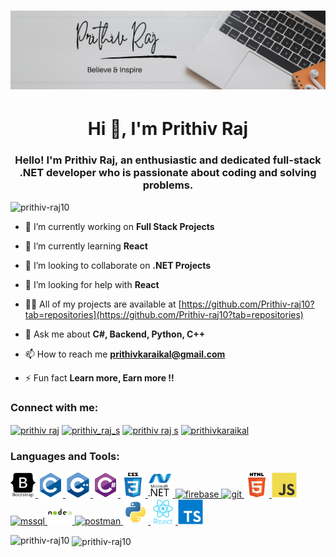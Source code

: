 <h1 align="center">
 <img src="https://github.com/Prithiv-raj10/Gif/blob/main/Grey%20Minimalist%20Modern%20Social%20Media%20Specialist%20LinkedIn%20Banner%20(2).png" />
</h1>
<h1 align="center">Hi 👋, I'm Prithiv Raj</h1>
<h3 align="center">Hello! I'm Prithiv Raj, an enthusiastic and dedicated full-stack .NET developer who is passionate about coding and solving problems.</h3>
<p align="left"> <img src="https://komarev.com/ghpvc/?username=prithiv-raj10&label=Profile%20views&color=0e75b6&style=flat" alt="prithiv-raj10" /> </p>

- 🔭 I’m currently working on **Full Stack Projects**

- 🌱 I’m currently learning **React**

- 👯 I’m looking to collaborate on **.NET Projects**

- 🤝 I’m looking for help with **React**

- 👨‍💻 All of my projects are available at [https://github.com/Prithiv-raj10?tab=repositories](https://github.com/Prithiv-raj10?tab=repositories)

- 💬 Ask me about **C#, Backend, Python, C++**

- 📫 How to reach me **prithivkaraikal@gmail.com**

- ⚡ Fun fact **Learn more, Earn more !!**

<h3 align="left">Connect with me:</h3>
<p align="left">
<a href="https://www.linkedin.com/in/prithiv-raj-s/" target="blank"><img align="center" src="https://raw.githubusercontent.com/rahuldkjain/github-profile-readme-generator/master/src/images/icons/Social/linked-in-alt.svg" alt="prithiv raj" height="30" width="40" /></a>
<a href="https://instagram.com/prithiv_raj_s" target="blank"><img align="center" src="https://raw.githubusercontent.com/rahuldkjain/github-profile-readme-generator/master/src/images/icons/Social/instagram.svg" alt="prithiv_raj_s" height="30" width="40" /></a>
<a href="https://leetcode.com/prithivkaraikal/" target="blank"><img align="center" src="https://raw.githubusercontent.com/rahuldkjain/github-profile-readme-generator/master/src/images/icons/Social/leet-code.svg" alt="prithiv raj s" height="30" width="40" /></a>
<a href="https://auth.geeksforgeeks.org/user/prithivkaraikal" target="blank"><img align="center" src="https://raw.githubusercontent.com/rahuldkjain/github-profile-readme-generator/master/src/images/icons/Social/geeks-for-geeks.svg" alt="prithivkaraikal" height="30" width="40" /></a>
</p>

<h3 align="left">Languages and Tools:</h3>
<p align="left"> <a href="https://getbootstrap.com" target="_blank" rel="noreferrer"> <img src="https://raw.githubusercontent.com/devicons/devicon/master/icons/bootstrap/bootstrap-plain-wordmark.svg" alt="bootstrap" width="40" height="40"/> </a> <a href="https://www.cprogramming.com/" target="_blank" rel="noreferrer"> <img src="https://raw.githubusercontent.com/devicons/devicon/master/icons/c/c-original.svg" alt="c" width="40" height="40"/> </a> <a href="https://www.w3schools.com/cpp/" target="_blank" rel="noreferrer"> <img src="https://raw.githubusercontent.com/devicons/devicon/master/icons/cplusplus/cplusplus-original.svg" alt="cplusplus" width="40" height="40"/> </a> <a href="https://www.w3schools.com/cs/" target="_blank" rel="noreferrer"> <img src="https://raw.githubusercontent.com/devicons/devicon/master/icons/csharp/csharp-original.svg" alt="csharp" width="40" height="40"/> </a> <a href="https://www.w3schools.com/css/" target="_blank" rel="noreferrer"> <img src="https://raw.githubusercontent.com/devicons/devicon/master/icons/css3/css3-original-wordmark.svg" alt="css3" width="40" height="40"/> </a> <a href="https://dotnet.microsoft.com/" target="_blank" rel="noreferrer"> <img src="https://raw.githubusercontent.com/devicons/devicon/master/icons/dot-net/dot-net-original-wordmark.svg" alt="dotnet" width="40" height="40"/> </a> <a href="https://firebase.google.com/" target="_blank" rel="noreferrer"> <img src="https://www.vectorlogo.zone/logos/firebase/firebase-icon.svg" alt="firebase" width="40" height="40"/> </a> <a href="https://git-scm.com/" target="_blank" rel="noreferrer"> <img src="https://www.vectorlogo.zone/logos/git-scm/git-scm-icon.svg" alt="git" width="40" height="40"/> </a> <a href="https://www.w3.org/html/" target="_blank" rel="noreferrer"> <img src="https://raw.githubusercontent.com/devicons/devicon/master/icons/html5/html5-original-wordmark.svg" alt="html5" width="40" height="40"/> </a> <a href="https://developer.mozilla.org/en-US/docs/Web/JavaScript" target="_blank" rel="noreferrer"> <img src="https://raw.githubusercontent.com/devicons/devicon/master/icons/javascript/javascript-original.svg" alt="javascript" width="40" height="40"/> </a> <a href="https://www.microsoft.com/en-us/sql-server" target="_blank" rel="noreferrer"> <img src="https://www.svgrepo.com/show/303229/microsoft-sql-server-logo.svg" alt="mssql" width="40" height="40"/> </a> <a href="https://nodejs.org" target="_blank" rel="noreferrer"> <img src="https://raw.githubusercontent.com/devicons/devicon/master/icons/nodejs/nodejs-original-wordmark.svg" alt="nodejs" width="40" height="40"/> </a> <a href="https://postman.com" target="_blank" rel="noreferrer"> <img src="https://www.vectorlogo.zone/logos/getpostman/getpostman-icon.svg" alt="postman" width="40" height="40"/> </a> <a href="https://www.python.org" target="_blank" rel="noreferrer"> <img src="https://raw.githubusercontent.com/devicons/devicon/master/icons/python/python-original.svg" alt="python" width="40" height="40"/> </a> <a href="https://reactjs.org/" target="_blank" rel="noreferrer"> <img src="https://raw.githubusercontent.com/devicons/devicon/master/icons/react/react-original-wordmark.svg" alt="react" width="40" height="40"/> </a> <a href="https://www.typescriptlang.org/" target="_blank" rel="noreferrer"> <img src="https://raw.githubusercontent.com/devicons/devicon/master/icons/typescript/typescript-original.svg" alt="typescript" width="40" height="40"/> </a> </p>

<p><img align="left" src="https://github-readme-stats.vercel.app/api/top-langs?username=prithiv-raj10&show_icons=true&theme=dark&locale=en&layout=compact" alt="prithiv-raj10" /></p>

<p>&nbsp;<img align="center" src="https://github-readme-stats.vercel.app/api?username=prithiv-raj10&show_icons=true&locale=en" alt="prithiv-raj10" /></p>


<!---
Prithiv-raj10/Prithiv-raj10 is a ✨ special ✨ repository because its `README.md` (this file) appears on your GitHub profile.
You can click the Preview link to take a look at your changes.
--->
